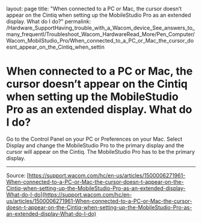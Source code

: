 layout: page
title: "When connected to a PC or Mac, the cursor doesn’t appear on the Cintiq when setting up the MobileStudio Pro as an extended display. What do I do?"
permalink: /Hardware_SupportHaving_trouble_with_a_Wacom_device_See_answers_to_many_frequentl/Troubleshoot_Wacom_HardwareRead_More/Pen_Computer/Wacom_MobilStudio_Pro/When_connected_to_a_PC_or_Mac_the_cursor_doesnt_appear_on_the_Cintiq_when_settin

# When connected to a PC or Mac, the cursor doesn’t appear on the Cintiq when setting up the MobileStudio Pro as an extended display. What do I do?

Go to the Control Panel on your PC or Preferences on your Mac. Select Display and change the MobileStudio Pro to the primary display and the cursor will appear on the Cintiq. The MobileStudio Pro has to be the primary display.

---
Source: [https://support.wacom.com/hc/en-us/articles/1500006271961-When-connected-to-a-PC-or-Mac-the-cursor-doesn-t-appear-on-the-Cintiq-when-setting-up-the-MobileStudio-Pro-as-an-extended-display-What-do-I-do](https://support.wacom.com/hc/en-us/articles/1500006271961-When-connected-to-a-PC-or-Mac-the-cursor-doesn-t-appear-on-the-Cintiq-when-setting-up-the-MobileStudio-Pro-as-an-extended-display-What-do-I-do)

